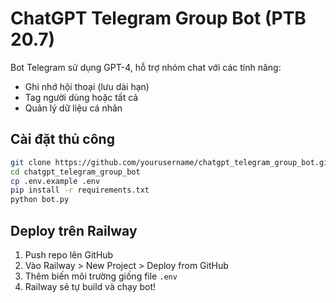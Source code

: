# ChatGPT Telegram Group Bot (PTB 20.7)

Bot Telegram sử dụng GPT-4, hỗ trợ nhóm chat với các tính năng:
- Ghi nhớ hội thoại (lưu dài hạn)
- Tag người dùng hoặc tất cả
- Quản lý dữ liệu cá nhân

## Cài đặt thủ công
```bash
git clone https://github.com/yourusername/chatgpt_telegram_group_bot.git
cd chatgpt_telegram_group_bot
cp .env.example .env
pip install -r requirements.txt
python bot.py
```

## Deploy trên Railway
1. Push repo lên GitHub
2. Vào Railway > New Project > Deploy from GitHub
3. Thêm biến môi trường giống file `.env`
4. Railway sẽ tự build và chạy bot!